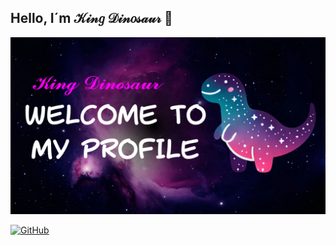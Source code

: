 ## Hello, I´m 𝒦𝒾𝓃𝑔 𝒟𝒾𝓃𝑜𝓈𝒶𝓊𝓇 👋

![image alt](https://github.com/DinosauriosRey/DinosauriosRey/blob/460d54ca75fbe906c5fe0c30a8d9261cea6b5173/Black%20Binaural%20Meditation%20Music%20YouTube%20Thumbnail_20250330_111935_0000.png)

[![GitHub](https://img.shields.io/badge/GitHub-Web-blue?style=for-the-badge&logo=github&logoColor=white&labelColor=101010)](https://github.com/)

<!--
**DinosauriosRey/DinosauriosRey** is a ✨ _special_ ✨ repository because its `README.md` (this file) appears on your GitHub profile.

Here are some ideas to get you started:

- 🔭 I’m currently working on ...
- 🌱 I’m currently learning ...
- 👯 I’m looking to collaborate on ...
- 🤔 I’m looking for help with ...
- 💬 Ask me about ...
- 📫 How to reach me: ...
- 😄 Pronouns: ...
- ⚡ Fun fact: ...
-->
